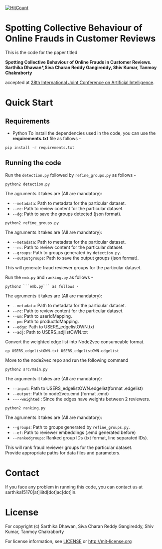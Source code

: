 [![HitCount](http://hits.dwyl.io/LCS2-IIITD/DeFrauder.svg)](http://hits.dwyl.io/LCS2-IIITD/DeFrauder)
# Spotting Collective Behaviour of Online Frauds in Customer Reviews

This is the code for the paper titled

**Spotting Collective Behaviour of Online Frauds in Customer Reviews. Sarthika Dhawan\*,Siva Charan Reddy Gangireddy, Shiv Kumar, Tanmoy Chakraborty**

accepted at [28th International Joint Conference on Artificial Intelligence](https://ijcai19.org/).

# Quick Start

## Requirements

* Python
To install the dependencies used in the code, you can use the __requirements.txt__ file as follows -

```
pip install -r requirements.txt
```

## Running the code

Run the ```detection.py``` followed by ```refine_groups.py``` as follows -

```
python2 detection.py
```

The agruments it takes are (All are mandatory):
   - ```--metadata```: Path to metadata for the particular dataset.
   - ```--rc```: Path to review content for the particular dataset.
   - ```--dg```: Path to save the groups detected (json format).
```
python2 refine_groups.py
```  

The agruments it takes are (All are mandatory):
   - ```--metadata```: Path to metadata for the particular dataset.
   - ```--rc```: Path to review content for the particular dataset.
   - ```--groups```: Path to groups generated by ```detection.py```.
   - ```--outputgroups```: Path to save the output groups (json format).

This will generate fraud reviewer groups for the particular dataset.


Run the ```emb.py``` and ```ranking.py``` as follows -

```
python2 ```emb.py``` as follows -
```

The agruments it takes are (All are mandatory):
   - ```--metadata```: Path to metadata for the particular dataset.
   - ```--rc```: Path to review content for the particular dataset.
   - ```--um```: Path to userIdMapping.
   - ```--pm```: Path to productIdMapping.
   - ```--edge```: Path to USERS_edgelistOWN.txt
   - ```--adj```: Path to USERS_adjlistOWN.txt

Convert the weighted edge list into Node2vec consumeable format.

```
cp USERS_edgelistOWN.txt USERS_edgelistOWN.edgelist
```

Move to the node2vec repo and run the following command
```
python2 src/main.py
```
The arguments it takes are (All are mandatory):
   - ```--input```: Path to USERS_edgelistOWN.edgelist(format .edgelist)
   - ```--output```: Path to node2vec.emd (format .emd)
   - ```----weighted``` : Since the edges have weights between 2 reviewers.


```
python2 ranking.py
```
The agruments it takes are (All are mandatory):
   - ```--groups```: Path to groups generated by ```refine_groups.py```.
   - ```--ef```: Path to reviewer embeddings (.emd generated before)
   - ```--rankedgroups```: Ranked group IDs (txt format, line separated IDs).
    
This will rank fraud reviewer groups for the particular dataset.<br>
Provide appropriate paths for data files and parameters.


# Contact

If you face any problem in running this code, you can contact us at sarthika15170\[at\]iiitd\[dot\]ac\[dot\]in.

# License

For copyright (c) Sarthika Dhawan, Siva Charan Reddy Gangireddy, Shiv Kumar, Tanmoy Chakraborty

For license information, see [LICENSE](LICENSE) or http://mit-license.org
